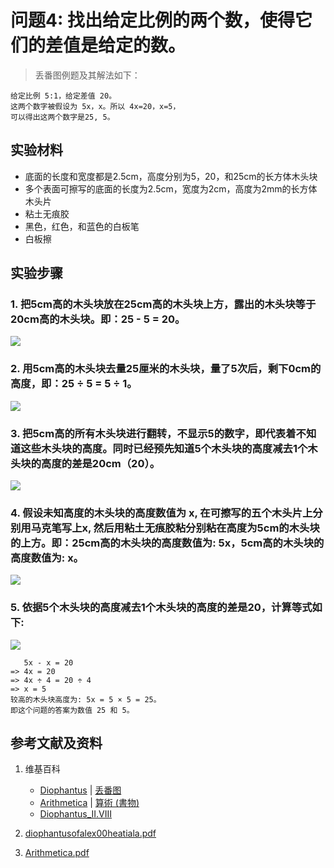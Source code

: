 # 问题4: 找出给定比例的两个数，使得它们的差值是给定的数。

> 丢番图例题及其解法如下：
>  
	给定比例 5:1，给定差值 20。
	这两个数字被假设为 5x，x。所以 4x=20，x=5，
	可以得出这两个数字是25, 5。

## 实验材料

- 底面的长度和宽度都是2.5cm，高度分别为5，20，和25cm的长方体木头块
- 多个表面可擦写的底面的长度为2.5cm，宽度为2cm，高度为2mm的长方体木头片
- 粘土无痕胶
- 黑色，红色，和蓝色的白板笔
- 白板擦

## 实验步骤

### 1. 把5cm高的木头块放在25cm高的木头块上方，露出的木头块等于20cm高的木头块。即：25 - 5 = 20。
![](/images/函数和极限/丢番图的《算术》中典型的推演实验/卷1/问题4/1a1.jpg)

### 2. 用5cm高的木头块去量25厘米的木头块，量了5次后，剩下0cm的高度，即：25 ÷ 5 = 5 ÷ 1。
![](/images/函数和极限/丢番图的《算术》中典型的推演实验/卷1/问题4/1a2.jpg)

### 3. 把5cm高的所有木头块进行翻转，不显示5的数字，即代表着不知道这些木头块的高度。同时已经预先知道5个木头块的高度减去1个木头块的高度的差是20cm（20）。
![](/images/函数和极限/丢番图的《算术》中典型的推演实验/卷1/问题4/1a3.jpg)

### 4. 假设未知高度的木头块的高度数值为 x, 在可擦写的五个木头片上分别用马克笔写上x, 然后用粘土无痕胶粘分别粘在高度为5cm的木头块的上方。即：25cm高的木头块的高度数值为: 5x，5cm高的木头块的高度数值为: x。
![](/images/函数和极限/丢番图的《算术》中典型的推演实验/卷1/问题4/1a4.jpg)

### 5. 依据5个木头块的高度减去1个木头块的高度的差是20，计算等式如下:
![](/images/函数和极限/丢番图的《算术》中典型的推演实验/卷1/问题4/1a5.jpg)

	   5x - x = 20
	=> 4x = 20
	=> 4x ÷ 4 = 20 ÷ 4
	=> x = 5
	较高的木头块高度为: 5x = 5 × 5 = 25。 
	即这个问题的答案为数值 25 和 5。

## 参考文献及资料

1. 维基百科
	- [Diophantus](https://en.wikipedia.org/wiki/Diophantus) | [丢番图](https://zh.wikipedia.org/wiki/丢番图) 
	- [Arithmetica](https://en.wikipedia.org/wiki/Arithmetica) | [算術 (書物)](https://ja.wikipedia.org/wiki/%E7%AE%97%E8%A1%93_(%E6%9B%B8%E7%89%A9)) 
	- [Diophantus_II.VIII](https://en.wikipedia.org/wiki/Diophantus_II.VIII) 

2. [diophantusofalex00heatiala.pdf](https://archive.org/download/diophantusofalex00heatiala/diophantusofalex00heatiala.pdf) 
3. [Arithmetica.pdf](https://staff.um.edu.mt/jmus1/Diophantus.pdf) 



